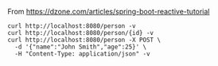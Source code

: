 From https://dzone.com/articles/spring-boot-reactive-tutorial


    curl http://localhost:8080/person -v
    curl http://localhost:8080/person/{id} -v
    curl http://localhost:8080/person -X POST \
      -d '{"name":"John Smith","age":25}' \
      -H "Content-Type: application/json" -v